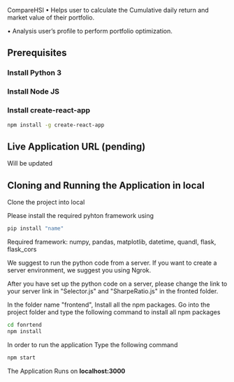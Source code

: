 CompareHSI
•	Helps user to calculate the Cumulative daily return and market value of their portfolio.

•	Analysis user’s profile to perform portfolio optimization. 

## Prerequisites

### Install Python 3 

### Install Node JS

### Install create-react-app

```bash
npm install -g create-react-app
```

## Live Application URL (pending)

Will be updated 

## Cloning and Running the Application in local

Clone the project into local

Please install the required pyhton framework using 

```bash
pip install "name"
```

Required framework: numpy, pandas, matplotlib, datetime, quandl, flask, flask_cors

We suggest to run the python code from a server. If you want to create a server environment, we suggest you using Ngrok.

After you have set up the python code on a server, please change the link to your server link in "Selector.js" and "SharpeRatio.js" in the fronted folder. 

In the folder name "frontend", Install all the npm packages. Go into the project folder and type the following command to install all npm packages

```bash
cd fonrtend
npm install
```

In order to run the application Type the following command

```bash
npm start
```

The Application Runs on **localhost:3000**
